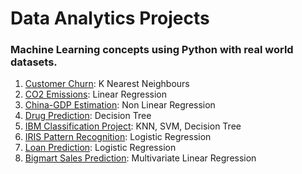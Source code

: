 # Data Analytics Projects

### Machine Learning concepts using Python with real world datasets.

1. [Customer Churn](https://github.com/Patrickwalkstar/Data-Analytics/tree/main/Customer%20Churn): K Nearest Neighbours
2. [CO2 Emissions](https://github.com/Patrickwalkstar/Data-Analytics/tree/main/CO2%20Emissions): Linear Regression
3. [China-GDP Estimation](https://github.com/Patrickwalkstar/Data-Analytics/tree/main/China%20GDP%20Estimation): Non Linear Regression
4. [Drug Prediction](https://github.com/Patrickwalkstar/Data-Analytics/tree/main/Drug%20Prediction): Decision Tree
5. [IBM Classification Project](https://github.com/Patrickwalkstar/Data-Analytics/tree/main/IBM%20Classification%20Project): KNN, SVM, Decision Tree
6. [IRIS Pattern Recognition](https://github.com/Patrickwalkstar/Data-Analytics/tree/main/IRIS%20Pattern%20Recognition): Logistic Regression
7. [Loan Prediction](https://github.com/Patrickwalkstar/Data-Analytics/tree/main/Loan%20Prediction): Logistic Regression
8. [Bigmart Sales Prediction](https://github.com/Patrickwalkstar/Data-Analytics/tree/main/Bigmart%20Sales%20Prediction): Multivariate Linear Regression
